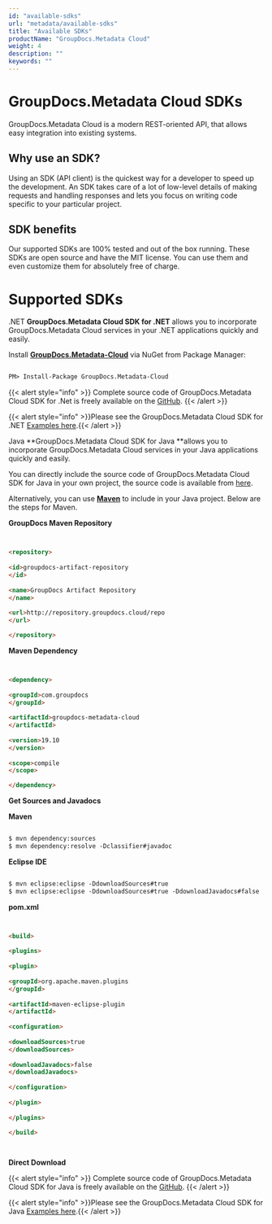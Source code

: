 ```yaml
---
id: "available-sdks"
url: "metadata/available-sdks"
title: "Available SDKs"
productName: "GroupDocs.Metadata Cloud"
weight: 4
description: ""
keywords: ""
---
```







# GroupDocs.Metadata Cloud SDKs #

GroupDocs.Metadata Cloud is a modern REST-oriented API, that allows easy integration into existing systems.

## Why use an SDK? ##

Using an SDK (API client) is the quickest way for a developer to speed up the development. An SDK takes care of a lot of low-level details of making requests and handling responses and lets you focus on writing code specific to your particular project.

## SDK benefits ##

Our supported SDKs are 100% tested and out of the box running. These SDKs are open source and have the MIT license. You can use them and even customize them for absolutely free of charge.

# Supported SDKs #


 .NET
**GroupDocs.Metadata Cloud SDK for .NET** allows you to incorporate GroupDocs.Metadata Cloud services in your .NET applications quickly and easily.

Install **[GroupDocs.Metadata-Cloud](https://www.nuget.org/packages/GroupDocs.Metadata-Cloud/)** via NuGet from Package Manager:

```html 

PM> Install-Package GroupDocs.Metadata-Cloud


 ```

{{< alert style="info" >}}
Complete source code of GroupDocs.Metadata Cloud SDK for .Net is freely available on the [GitHub](https://github.com/groupdocs-metadata-cloud/groupdocs-metadata-cloud-dotnet).
{{< /alert >}}

{{< alert style="info" >}}Please see the GroupDocs.Metadata Cloud SDK for .NET [Examples here](https://github.com/groupdocs-metadata-cloud/groupdocs-metadata-cloud-dotnet-samples/tree/master/Examples).{{< /alert >}}


 Java
**GroupDocs.Metadata Cloud SDK for Java **allows you to incorporate GroupDocs.Metadata Cloud services in your Java applications quickly and easily.

You can directly include the source code of GroupDocs.Metadata Cloud SDK for Java in your own project, the source code is available from [here](https://github.com/groupdocs-metadata-cloud/groupdocs-metadata-cloud-java).

Alternatively, you can use **[Maven](https://repository.groupdocs.cloud/webapp/#/artifacts/browse/tree/General/repo/com/groupdocs/groupdocs-metadata-cloud)** to include in your Java project. Below are the steps for Maven.

**GroupDocs Maven Repository**

```html 


<repository>
    
<id>groupdocs-artifact-repository
</id>
    
<name>GroupDocs Artifact Repository
</name>
    
<url>http://repository.groupdocs.cloud/repo
</url>

</repository>


 ```

**Maven Dependency**

```html 


<dependency>
    
<groupId>com.groupdocs
</groupId>
    
<artifactId>groupdocs-metadata-cloud
</artifactId>
    
<version>19.10
</version>
    
<scope>compile
</scope>

</dependency>


 ```

**Get Sources and Javadocs**

**Maven**

```html 

$ mvn dependency:sources
$ mvn dependency:resolve -Dclassifier#javadoc


 ```

**Eclipse IDE**

```html 

$ mvn eclipse:eclipse -DdownloadSources#true
$ mvn eclipse:eclipse -DdownloadSources#true -DdownloadJavadocs#false


 ```

**pom.xml**

```html 


<build>
  
<plugins>
    
<plugin>
      
<groupId>org.apache.maven.plugins
</groupId>
      
<artifactId>maven-eclipse-plugin
</artifactId>
      
<configuration>
          
<downloadSources>true
</downloadSources>
          
<downloadJavadocs>false
</downloadJavadocs>
      
</configuration>
    
</plugin>
  
</plugins>
 
</build>




 ```

**Direct Download**

{{< alert style="info" >}}
Complete source code of GroupDocs.Metadata Cloud SDK for Java is freely available on the [GitHub](https://github.com/groupdocs-metadata-cloud/groupdocs-metadata-cloud-java).
{{< /alert >}}

{{< alert style="info" >}}Please see the GroupDocs.Metadata Cloud SDK for Java [Examples here](https://github.com/groupdocs-metadata-cloud/groupdocs-metadata-cloud-java/tree/master/src/test/java/com/groupdocs/cloud/metadata/api).{{< /alert >}}

